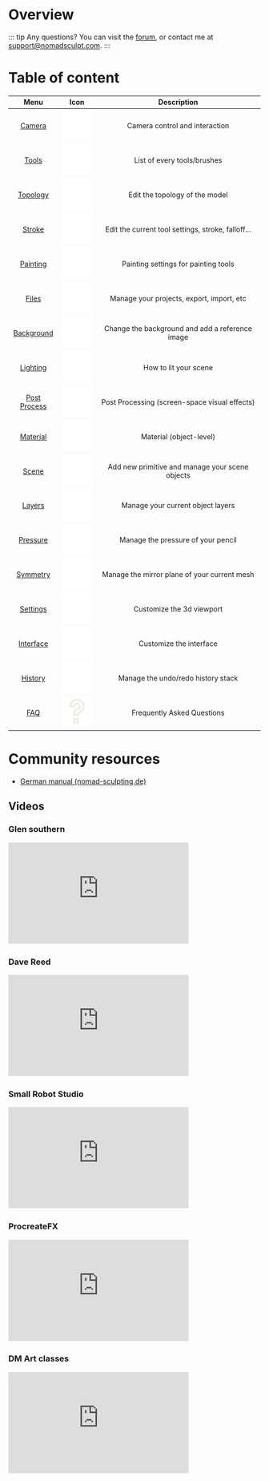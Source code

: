 # Overview

::: tip Any questions?
You can visit the [forum](https://forum.nomadsculpt.com), or contact me at <support@nomadsculpt.com>.
:::

# Table of content

| Menu                           | Icon                                | Description  |
| :---:                          | :---:                               | :---:        |
| [Camera](camera.md)            | ![](./icons/camera.png#small)       | Camera control and interaction |
| [Tools](tools.md)              | ![](./icons/tools.png#small)        | List of every tools/brushes |
| [Topology](topology.md)        | ![](./icons/grid.png#small)         | Edit the topology of the model |
| [Stroke](stroke.md)            | ![](./icons/pencil.png#small)       | Edit the current tool settings, stroke, falloff... |
| [Painting](painting.md)	     | ![](./icons/paint.png#small)        | Painting settings for painting tools |
| [Files](files.md)              | ![](./icons/open.png#small)         | Manage your projects, export, import, etc |
| [Background](background.md)    | ![](./icons/image.png#small)        | Change the background and add a reference image |
| [Lighting](lighting.md)        | ![](./icons/sun.png#small)          | How to lit your scene |
| [Post Process](postprocess.md) | ![](./icons/post_process.png#small) | Post Processing (screen-space visual effects) |
| [Material](material.md)        | ![](./icons/material.png#small)     | Material (object-level) |
| [Scene](scene.md)              | ![](./icons/scene.png#small)        | Add new primitive and manage your scene objects |
| [Layers](layers.md)            | ![](./icons/layers.png#small)       | Manage your current object layers |
| [Pressure](pressure.md)        | ![](./icons/pressure.png#small)     | Manage the pressure of your pencil |
| [Symmetry](symmetry.md)        | ![](./icons/symmetry.png#small)     | Manage the mirror plane of your current mesh |
| [Settings](settings.md)        | ![](./icons/settings.png#small)     | Customize the 3d viewport |
| [Interface](interface.md)      | ![](./icons/interface.png#small)    | Customize the interface |
| [History](history.md)          | ![](./icons/history.png#small)      | Manage the undo/redo history stack |
| [FAQ](faq.md)                  | ![](./icons/faq.png#small)          | Frequently Asked Questions |

# Community resources

- [German manual (nomad-sculpting.de)](https://nomad-sculpting.de/nomad-sculpt/handbuch/)

## Videos

### Glen southern
<iframe width="360" height="202" frameborder="0" allow="autoplay; encrypted-media;" allowfullscreen
src="https://www.youtube.com/embed/videoseries?list=PLMiwb2mOovgx84CyRq1Mp9KGGW1pLVGun" 
></iframe>

### Dave Reed
<iframe width="360" height="202" frameborder="0" allow="autoplay; encrypted-media;" allowfullscreen
src="https://www.youtube.com/embed/videoseries?list=PL6MTHAIpepACvJC1EI4VbEJLjg6EvJqHD" 
></iframe>

###  Small Robot Studio
<iframe width="360" height="202" frameborder="0" allow="autoplay; encrypted-media;" allowfullscreen
src="https://www.youtube.com/embed/videoseries?list=PLYgW0C-nQEFNSS2llnNjkx8NpN6MXhfdI"
></iframe>

### ProcreateFX
<iframe width="360" height="202" frameborder="0" allow="autoplay; encrypted-media;" allowfullscreen
src="https://www.youtube.com/embed/videoseries?v=foz0qjpK-9Y&list=UULFibxHV5zDtzjuh7igigHqlQ" 
></iframe>

### DM Art classes
<iframe width="360" height="202" frameborder="0" allow="autoplay; encrypted-media;" allowfullscreen
src="https://www.youtube.com/embed/videoseries?list=PLecwVdXezX3SRHBQ1_se93qOGtqvLZj_E"
></iframe>

<!-- 
::: tip
This is a tip
:::

::: warning
This is a warning
:::

::: danger Error
This is a dangerous warning
:::

::: details
This is a details block, which does not work in IE / Edge
:::
-->